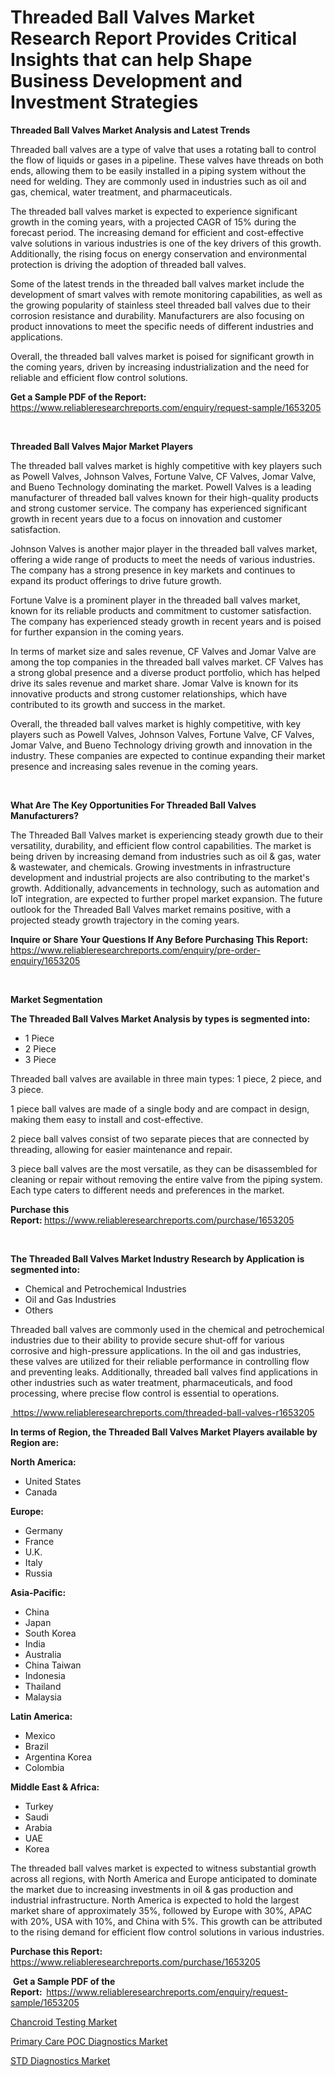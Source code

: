 <p><h1>Threaded Ball Valves Market Research Report Provides Critical Insights that can help Shape Business Development and Investment Strategies</h1></p><p><strong>Threaded Ball Valves Market Analysis and Latest Trends</strong></p>
<p><p>Threaded ball valves are a type of valve that uses a rotating ball to control the flow of liquids or gases in a pipeline. These valves have threads on both ends, allowing them to be easily installed in a piping system without the need for welding. They are commonly used in industries such as oil and gas, chemical, water treatment, and pharmaceuticals.</p><p>The threaded ball valves market is expected to experience significant growth in the coming years, with a projected CAGR of 15% during the forecast period. The increasing demand for efficient and cost-effective valve solutions in various industries is one of the key drivers of this growth. Additionally, the rising focus on energy conservation and environmental protection is driving the adoption of threaded ball valves.</p><p>Some of the latest trends in the threaded ball valves market include the development of smart valves with remote monitoring capabilities, as well as the growing popularity of stainless steel threaded ball valves due to their corrosion resistance and durability. Manufacturers are also focusing on product innovations to meet the specific needs of different industries and applications.</p><p>Overall, the threaded ball valves market is poised for significant growth in the coming years, driven by increasing industrialization and the need for reliable and efficient flow control solutions.</p></p>
<p><strong>Get a Sample PDF of the Report:&nbsp;</strong> <a href="https://www.reliableresearchreports.com/enquiry/request-sample/1653205">https://www.reliableresearchreports.com/enquiry/request-sample/1653205</a></p>
<p>&nbsp;</p>
<p><strong>Threaded Ball Valves Major Market Players</strong></p>
<p><p>The threaded ball valves market is highly competitive with key players such as Powell Valves, Johnson Valves, Fortune Valve, CF Valves, Jomar Valve, and Bueno Technology dominating the market. Powell Valves is a leading manufacturer of threaded ball valves known for their high-quality products and strong customer service. The company has experienced significant growth in recent years due to a focus on innovation and customer satisfaction.</p><p>Johnson Valves is another major player in the threaded ball valves market, offering a wide range of products to meet the needs of various industries. The company has a strong presence in key markets and continues to expand its product offerings to drive future growth.</p><p>Fortune Valve is a prominent player in the threaded ball valves market, known for its reliable products and commitment to customer satisfaction. The company has experienced steady growth in recent years and is poised for further expansion in the coming years.</p><p>In terms of market size and sales revenue, CF Valves and Jomar Valve are among the top companies in the threaded ball valves market. CF Valves has a strong global presence and a diverse product portfolio, which has helped drive its sales revenue and market share. Jomar Valve is known for its innovative products and strong customer relationships, which have contributed to its growth and success in the market.</p><p>Overall, the threaded ball valves market is highly competitive, with key players such as Powell Valves, Johnson Valves, Fortune Valve, CF Valves, Jomar Valve, and Bueno Technology driving growth and innovation in the industry. These companies are expected to continue expanding their market presence and increasing sales revenue in the coming years.</p></p>
<p>&nbsp;</p>
<p><strong>What Are The Key Opportunities For Threaded Ball Valves Manufacturers?</strong></p>
<p><p>The Threaded Ball Valves market is experiencing steady growth due to their versatility, durability, and efficient flow control capabilities. The market is being driven by increasing demand from industries such as oil & gas, water & wastewater, and chemicals. Growing investments in infrastructure development and industrial projects are also contributing to the market's growth. Additionally, advancements in technology, such as automation and IoT integration, are expected to further propel market expansion. The future outlook for the Threaded Ball Valves market remains positive, with a projected steady growth trajectory in the coming years.</p></p>
<p><strong>Inquire or Share Your Questions If Any Before Purchasing This Report:</strong> <a href="https://www.reliableresearchreports.com/enquiry/pre-order-enquiry/1653205">https://www.reliableresearchreports.com/enquiry/pre-order-enquiry/1653205</a></p>
<p>&nbsp;</p>
<p><strong>Market Segmentation</strong></p>
<p><strong>The Threaded Ball Valves Market Analysis by types is segmented into:</strong></p>
<p><ul><li>1 Piece</li><li>2 Piece</li><li>3 Piece</li></ul></p>
<p><p>Threaded ball valves are available in three main types: 1 piece, 2 piece, and 3 piece. </p><p>1 piece ball valves are made of a single body and are compact in design, making them easy to install and cost-effective. </p><p>2 piece ball valves consist of two separate pieces that are connected by threading, allowing for easier maintenance and repair.</p><p>3 piece ball valves are the most versatile, as they can be disassembled for cleaning or repair without removing the entire valve from the piping system. Each type caters to different needs and preferences in the market.</p></p>
<p><strong>Purchase this Report:&nbsp;</strong><a href="https://www.reliableresearchreports.com/purchase/1653205">https://www.reliableresearchreports.com/purchase/1653205</a></p>
<p>&nbsp;</p>
<p><strong>The Threaded Ball Valves Market Industry Research by Application is segmented into:</strong></p>
<p><ul><li>Chemical and Petrochemical Industries</li><li>Oil and Gas Industries</li><li>Others</li></ul></p>
<p><p>Threaded ball valves are commonly used in the chemical and petrochemical industries due to their ability to provide secure shut-off for various corrosive and high-pressure applications. In the oil and gas industries, these valves are utilized for their reliable performance in controlling flow and preventing leaks. Additionally, threaded ball valves find applications in other industries such as water treatment, pharmaceuticals, and food processing, where precise flow control is essential to operations.</p></p>
<p><a href="https://www.reliableresearchreports.com/threaded-ball-valves-r1653205">&nbsp;https://www.reliableresearchreports.com/threaded-ball-valves-r1653205</a></p>
<p><strong>In terms of Region, the Threaded Ball Valves Market Players available by Region are:</strong></p>
<p>
    <p> <strong> North America: </strong>
        <ul>
            <li>United States</li>
            <li>Canada</li>
        </ul>
        </p> 
    <p> <strong> Europe: </strong>
        <ul>
            <li>Germany</li>
            <li>France</li>
            <li>U.K.</li>
            <li>Italy</li>
            <li>Russia</li>
        </ul>
        </p> 
    <p> <strong> Asia-Pacific: </strong>
        <ul>
            <li>China</li>
            <li>Japan</li>
            <li>South Korea</li>
            <li>India</li>
            <li>Australia</li>
            <li>China Taiwan</li>
            <li>Indonesia</li>
            <li>Thailand</li>
            <li>Malaysia</li>
        </ul>
        </p> 
    <p> <strong> Latin America: </strong>
        <ul>
            <li>Mexico</li>
            <li>Brazil</li>
            <li>Argentina Korea</li>
            <li>Colombia</li>
        </ul>
        </p> 
    <p> <strong> Middle East & Africa: </strong>
        <ul>
            <li>Turkey</li>
            <li>Saudi</li>
            <li>Arabia</li>
            <li>UAE</li>
            <li>Korea</li>
        </ul>
    </p>
    </p>
<p><p>The threaded ball valves market is expected to witness substantial growth across all regions, with North America and Europe anticipated to dominate the market due to increasing investments in oil & gas production and industrial infrastructure. North America is expected to hold the largest market share of approximately 35%, followed by Europe with 30%, APAC with 20%, USA with 10%, and China with 5%. This growth can be attributed to the rising demand for efficient flow control solutions in various industries.</p></p>
<p><strong>Purchase this Report: </strong><a href="https://www.reliableresearchreports.com/purchase/1653205">https://www.reliableresearchreports.com/purchase/1653205</a></p>
<p>&nbsp;<strong>Get a Sample PDF of the Report:&nbsp;&nbsp;</strong><a href="https://www.reliableresearchreports.com/enquiry/request-sample/1653205">https://www.reliableresearchreports.com/enquiry/request-sample/1653205</a></p>
<p><strong></strong></p>
<p><p><a href="https://github.com/rakibtthstu9900/Market-Research-Report-List-1/blob/main/chancroid-testing-market.md">Chancroid Testing Market</a></p><p><a href="https://github.com/abdelrhmankishk22/Market-Research-Report-List-5/blob/main/primary-care-poc-diagnostics-market.md">Primary Care POC Diagnostics Market</a></p><p><a href="https://github.com/ChiragRp1/Market-Research-Report-List-5/blob/main/std-diagnostics-market.md">STD Diagnostics Market</a></p></p>